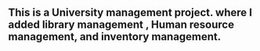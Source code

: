 

## This is a University management project. where I added library management , Human resource management, and inventory management.

